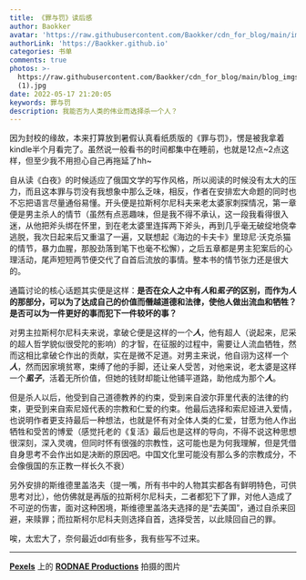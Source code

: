 ```yaml
---
title: 《罪与罚》读后感
author: Baokker
avatar: 'https://raw.githubusercontent.com/Baokker/cdn_for_blog/main/img/custom/avatar.jpg'
authorLink: 'https://Baokker.github.io'
categories: 书单
comments: true
photos: >-
  https://raw.githubusercontent.com/Baokker/cdn_for_blog/main/blog_imgs/pexels-rodnae-productions-7158672
  (1).jpg
date: 2022-05-17 21:20:05
keywords: 罪与罚
description: 我能否为人类的伟业而选择杀一个人？
---
```



因为封校的缘故，本来打算放到暑假认真看纸质版的《罪与罚》，愣是被我拿着kindle半个月看完了。虽然说一般看书的时间都集中在睡前，也就是12点~2点这样，但至少我不用担心自己再拖延了hh~

自从读《白夜》的时候适应了俄国文学的写作风格，所以阅读的时候没有太大的压力，而且这本罪与罚没有我想象中那么乏味，相反，作者在安排宏大命题的同时也不忘把语言尽量通俗易懂。开头便是拉斯柯尔尼科夫来老太婆家刺探情况，第一章便是男主杀人的情节（虽然有点恶趣味，但是我不得不承认，这一段我看得很入迷，从他把斧头绑在怀里，到在老太婆里连挥两下斧头，再到几乎毫无破绽地侥幸逃脱，我次日起来后又重温了一遍，又联想起《海边的卡夫卡》里琼尼·沃克杀猫的情节，暴力血腥，那股劲落到笔下也毫不松懈），之后五章都是男主犯案后的心理活动，尾声短短两节便交代了自首后流放的事情。整本书的情节张力还是很大的。

通篇讨论的核心话题其实便是这样：**是否在众人之中有*人*和*虱子*的区别，而作为*人*的那部分，可以为了达成自己的价值而僭越道德和法律，使他人做出流血和牺牲？是否可以为一件更好的事而犯下一件较坏的事？**

对男主拉斯柯尔尼科夫来说，拿破仑便是这样的一个***人***，他有超人（说起来，尼采的超人哲学貌似很受陀的影响）的才智，在征服的过程中，需要让人流血牺牲，然而这相比拿破仑作出的贡献，实在是微不足道。对男主来说，他自诩为这样一个***人***，然而因家境贫寒，束缚了他的手脚，还让亲人受苦，对他来说，老太婆是这样一个***虱子***，活着无所价值，但她的钱财却能让他铺平道路，助他成为那个***人***。

但是杀人以后，他受到自己道德教养的约束，受到来自波尔菲里代表的法律的约束，更受到来自索尼娅代表的宗教和仁爱的约束。他最后选择和索尼娅进入爱情，也说明作者更支持最后一种想法，也就是怀有对全体人类的仁爱，甘愿为他人作出牺牲和受苦的博爱（感觉托老的《复活》最后也是这样的导向，不得不说这种思想很深刻，深入灵魂，但同时怀有很强的宗教性，这可能也是为何我理解，但是凭借自身思考不会作出如是决断的原因吧。中国文化里可能没有那么多的宗教成分，不会像俄国的东正教一样长久不衰）

另外安排的斯维德里盖洛夫（提一嘴，所有书中的人物其实都各有鲜明特色，可供思考对比），他仿佛就是再版的拉斯柯尔尼科夫，二者都犯下了罪，对他人造成了不可逆的伤害，面对这种困境，斯维德里盖洛夫选择的是“去美国”，通过自杀来回避，来赎罪；而拉斯柯尔尼科夫则选择自首，选择受苦，以此赎回自己的罪。

唉，太宏大了，奈何最近ddl有些多，我有些写不过来。

---

**[Pexels](https://www.pexels.com/zh-cn/photo/7158672/?utm_content=attributionCopyText&utm_medium=referral&utm_source=pexels)** 上的 **[RODNAE Productions](https://www.pexels.com/zh-cn/@rodnae-prod?utm_content=attributionCopyText&utm_medium=referral&utm_source=pexels)** 拍摄的图片

